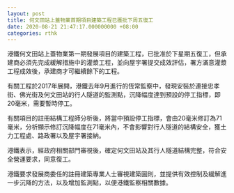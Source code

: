 ```yaml
---
layout: post
title: 何文田站上蓋物業首期項目建築工程已獲批下周五復工
date: 2020-08-21 21:47:17.000000000 +08:00
categories: rthk
---
```


港鐵何文田站上蓋物業第一期發展項目的建築工程，已批准於下星期五復工，但承建商必須先完成緩解措施中的灌漿工程，並向屋宇署提交成效評估，署方滿意灌漿工程成效後，承建商才可繼續餘下的工程。

有關工程於2017年展開，港鐵去年9月進行的恆常監察中，發現安裝於連接忠孝街、佛光街及何文田站的行人隧道的監測點，沉降幅度達到預設的停工指標，即20毫米，需要暫時停工。

有關項目的註冊結構工程師分析後，將當中預設停工指標，會由20毫米修訂為71毫米，分析顯示修訂沉降幅度在71毫米內，不會影響對行人隧道的結構安全，獲土力工程處、路政署以及屋宇署接納。

港鐵表示，經政府相關部門審視後，確定何文田站及其行人隧道結構完整，符合安全營運要求，同意復工。

港鐵要求發展商委任的註冊建築專業人士審視建築圖則，並提供有效控制及緩解進一步沉降的方法，以及增加監測點，以便港鐵監察相關數據。
